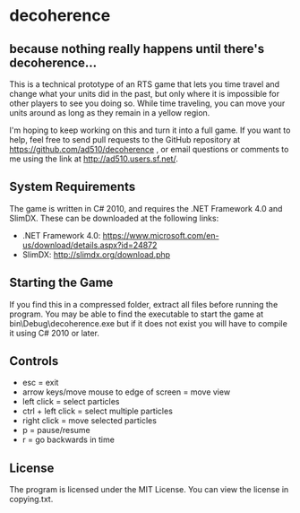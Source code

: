 decoherence
===========
because nothing really happens until there's decoherence...
-----------------------------------------------------------

This is a technical prototype of an RTS game that lets you time travel and change what your units did in the past, but only where it is impossible for other players to see you doing so. While time traveling, you can move your units around as long as they remain in a yellow region.

I'm hoping to keep working on this and turn it into a full game. If you want to help, feel free to send pull requests to the GitHub repository at https://github.com/ad510/decoherence , or email questions or comments to me using the link at http://ad510.users.sf.net/.

System Requirements
-------------------

The game is written in C# 2010, and requires the .NET Framework 4.0 and SlimDX. These can be downloaded at the following links:

- .NET Framework 4.0: https://www.microsoft.com/en-us/download/details.aspx?id=24872
- SlimDX: http://slimdx.org/download.php

Starting the Game
-----------------

If you find this in a compressed folder, extract all files before running the program. You may be able to find the executable to start the game at bin\Debug\decoherence.exe but if it does not exist you will have to compile it using C# 2010 or later.

Controls
--------

- esc = exit
- arrow keys/move mouse to edge of screen = move view
- left click = select particles
- ctrl + left click = select multiple particles
- right click = move selected particles
- p = pause/resume
- r = go backwards in time

License
-------

The program is licensed under the MIT License. You can view the license in copying.txt.